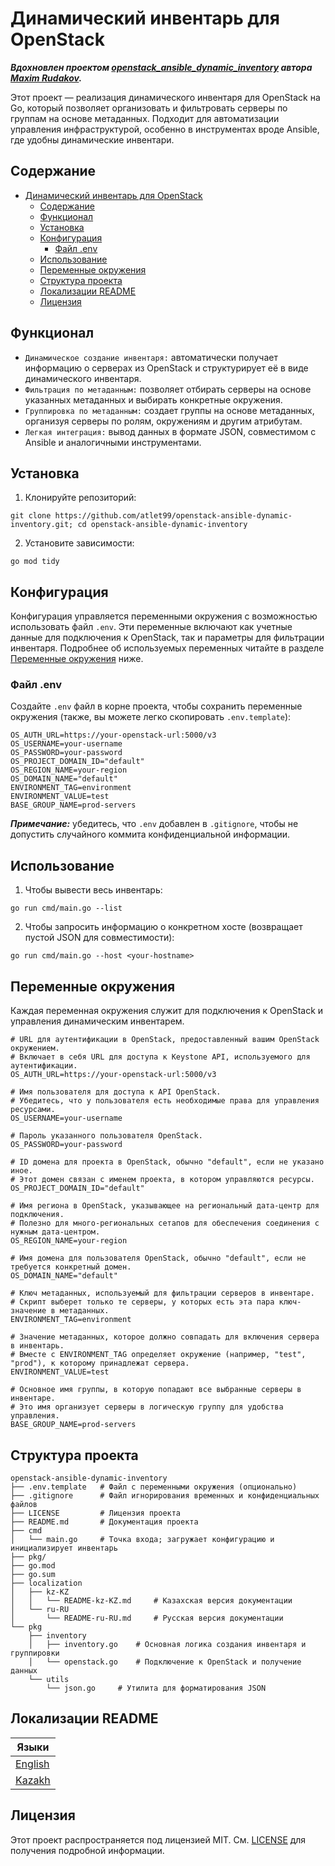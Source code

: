 # Динамический инвентарь для OpenStack

***Вдохновлен проектом [openstack_ansible_dynamic_inventory](https://github.com/MaksimRudakov/openstack_ansible_dynamic_inventory.git) автора [Maxim Rudakov](https://github.com/MaksimRudakov).***

Этот проект — реализация динамического инвентаря для OpenStack на Go, который позволяет организовать и фильтровать серверы по группам на основе метаданных. Подходит для автоматизации управления инфраструктурой, особенно в инструментах вроде Ansible, где удобны динамические инвентари.

## Содержание

- [Динамический инвентарь для OpenStack](#динамический-инвентарь-для-openstack)
  - [Содержание](#содержание)
  - [Функционал](#функционал)
  - [Установка](#установка)
  - [Конфигурация](#конфигурация)
    - [Файл .env](#файл-env)
  - [Использование](#использование)
  - [Переменные окружения](#переменные-окружения)
  - [Структура проекта](#структура-проекта)
  - [Локализации README](#локализации-readme)
  - [Лицензия](#лицензия)

## Функционал

* `Динамическое создание инвентаря:` автоматически получает информацию о серверах из OpenStack и структурирует её в виде динамического инвентаря.
* `Фильтрация по метаданным:` позволяет отбирать серверы на основе указанных метаданных и выбирать конкретные окружения.
* `Группировка по метаданным:` создает группы на основе метаданных, организуя серверы по ролям, окружениям и другим атрибутам.
* `Легкая интеграция:` вывод данных в формате JSON, совместимом с Ansible и аналогичными инструментами.

## Установка

1. Клонируйте репозиторий:
```shell
git clone https://github.com/atlet99/openstack-ansible-dynamic-inventory.git; cd openstack-ansible-dynamic-inventory
```
2. Установите зависимости:
```shell
go mod tidy
```

## Конфигурация

Конфигурация управляется переменными окружения с возможностью использовать файл `.env`. Эти переменные включают как учетные данные для подключения к OpenStack, так и параметры для фильтрации инвентаря. Подробнее об используемых переменных читайте в разделе [Переменные окружения](#environment-variables) ниже.

### Файл .env

Создайте `.env` файл в корне проекта, чтобы сохранить переменные окружения (также, вы можете легко скопировать `.env.template`):
```shell
OS_AUTH_URL=https://your-openstack-url:5000/v3
OS_USERNAME=your-username
OS_PASSWORD=your-password
OS_PROJECT_DOMAIN_ID="default"
OS_REGION_NAME=your-region
OS_DOMAIN_NAME="default"
ENVIRONMENT_TAG=environment
ENVIRONMENT_VALUE=test
BASE_GROUP_NAME=prod-servers
```
***Примечание:*** убедитесь, что `.env` добавлен в `.gitignore`,  чтобы не допустить случайного коммита конфиденциальной информации.

## Использование

1. Чтобы вывести весь инвентарь:
```shell
go run cmd/main.go --list
```
2. Чтобы запросить информацию о конкретном хосте (возвращает пустой JSON для совместимости):
```shell
go run cmd/main.go --host <your-hostname>
```

## Переменные окружения

Каждая переменная окружения служит для подключения к OpenStack и управления динамическим инвентарем.

```plaintext
# URL для аутентификации в OpenStack, предоставленный вашим OpenStack окружением.
# Включает в себя URL для доступа к Keystone API, используемого для аутентификации.
OS_AUTH_URL=https://your-openstack-url:5000/v3

# Имя пользователя для доступа к API OpenStack.
# Убедитесь, что у пользователя есть необходимые права для управления ресурсами.
OS_USERNAME=your-username

# Пароль указанного пользователя OpenStack.
OS_PASSWORD=your-password

# ID домена для проекта в OpenStack, обычно "default", если не указано иное.
# Этот домен связан с именем проекта, в котором управляются ресурсы.
OS_PROJECT_DOMAIN_ID="default"

# Имя региона в OpenStack, указывающее на региональный дата-центр для подключения.
# Полезно для много-региональных сетапов для обеспечения соединения с нужным дата-центром.
OS_REGION_NAME=your-region

# Имя домена для пользователя OpenStack, обычно "default", если не требуется конкретный домен.
OS_DOMAIN_NAME="default"

# Ключ метаданных, используемый для фильтрации серверов в инвентаре.
# Скрипт выберет только те серверы, у которых есть эта пара ключ-значение в метаданных.
ENVIRONMENT_TAG=environment

# Значение метаданных, которое должно совпадать для включения сервера в инвентарь.
# Вместе с ENVIRONMENT_TAG определяет окружение (например, "test", "prod"), к которому принадлежат сервера.
ENVIRONMENT_VALUE=test

# Основное имя группы, в которую попадают все выбранные серверы в инвентаре.
# Это имя организует серверы в логическую группу для удобства управления.
BASE_GROUP_NAME=prod-servers
```

## Структура проекта
```
openstack-ansible-dynamic-inventory
├── .env.template   # Файл с переменными окружения (опционально)
├── .gitignore      # Файл игнорирования временных и конфиденциальных файлов
├── LICENSE         # Лицензия проекта
├── README.md       # Документация проекта
├── cmd
│   └── main.go     # Точка входа; загружает конфигурацию и инициализирует инвентарь
├── pkg/
├── go.mod
├── go.sum
├── localization
│   ├── kz-KZ
│   │   └── README-kz-KZ.md     # Казахская версия документации
│   └── ru-RU
│       └── README-ru-RU.md     # Русская версия документации
└── pkg
    ├── inventory
    │   ├── inventory.go    # Основная логика создания инвентаря и группировки
    │   └── openstack.go    # Подключение к OpenStack и получение данных
    └── utils
        └── json.go     # Утилита для форматирования JSON
```

## Локализации README 

| Языки                  |
| -------------------------- |
| [English](../../README.md)|
| [Kazakh](../kz-KZ/README-kz-KZ.md) |

## Лицензия

Этот проект распространяется под лицензией MIT. См. [LICENSE](LICENSE) для получения подробной информации.